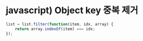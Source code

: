 # javascript) Object key 중복 제거

```javascript
list = list.filter(function(item, idx, array) {
	return array.indexOf(item) === idx;
});
```

